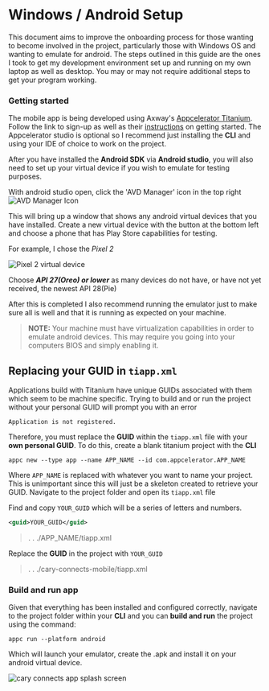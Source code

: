 # Windows / Android Setup

This document aims to improve the onboarding process for those wanting to become involved in the project, particularly those with Windows OS and wanting to emulate for android.
The steps outlined in this guide are the ones I took to get my development environment set up and running on my own laptop as well as desktop. You may or may not require additional steps to get your program working.


### Getting started

The mobile app is being developed using Axway's [Appcelerator Titanium](https://www.appcelerator.com/signup/).
Follow the link to sign-up as well as their [instructions](https://platform.axway.com/#/product/cli) on getting started.
The Appcelerator studio is optional so I recommend just installing the **CLI** and using your IDE of choice to work on the project.

After you have installed the **Android SDK** via **Android studio**, you will also need to set up your virtual device if you wish to emulate for testing purposes.

With android studio open, click the 'AVD Manager' icon in the top right
![AVD Manager Icon](https://image.ibb.co/bXR3o0/android-studio-AVD.jpg)

This will bring up a window that shows any android virtual devices that you have installed. Create a new virtual device with the button at the bottom left and choose a phone that has Play Store capabilities for testing.

For example, I chose the *Pixel 2*

![Pixel 2 virtual device](https://preview.ibb.co/ehn9T0/pixel-2-vd.jpg)

Choose ***API 27(Oreo) or lower*** as many devices do not have, or have not yet received, the newest API 28(Pie)

After this is completed I also recommend running the emulator just to make sure all is well and that it is running as expected on your machine.

> **NOTE:** Your machine must have virtualization capabilities in order to emulate android devices. This may require you going into your computers BIOS and simply enabling it.
## Replacing your GUID in ```tiapp.xml```

Applications build with Titanium have unique GUIDs associated with them which seem to be machine specific. Trying to build and or run the project without your personal GUID will prompt
you with an error
```shell
Application is not registered.
```

Therefore, you must replace the **GUID** within the ```tiapp.xml``` file with your **own personal GUID**. To do this,
create a blank titanium project with the **CLI**
```shell
appc new --type app --name APP_NAME --id com.appcelerator.APP_NAME
```

Where ```APP_NAME``` is replaced with whatever you want to name your project. This is unimportant since this will just be a skeleton created to retrieve your GUID.
Navigate to the project folder and open its ```tiapp.xml``` file

Find and copy ```YOUR_GUID``` which will be a series of letters and numbers.
```xml
<guid>YOUR_GUID</guid>
```

> . . ./APP_NAME/tiapp.xml

Replace the **GUID** in the project with ```YOUR_GUID```
> . . ./cary-connects-mobile/tiapp.xml

### Build and run app
Given that everything has been installed and configured correctly, navigate to the project folder within your **CLI** and you can **build and run** the project using the command:
```shell
appc run --platform android
```
Which will launch your emulator, create the .apk and install it on your android virtual device.

![cary connects app splash screen](https://image.ibb.co/mF19d0/app-icon-frame-framed.png)
